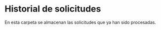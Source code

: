 # Historial de solicitudes

En esta carpeta se almacenan las solicitudes que ya han sido procesadas.